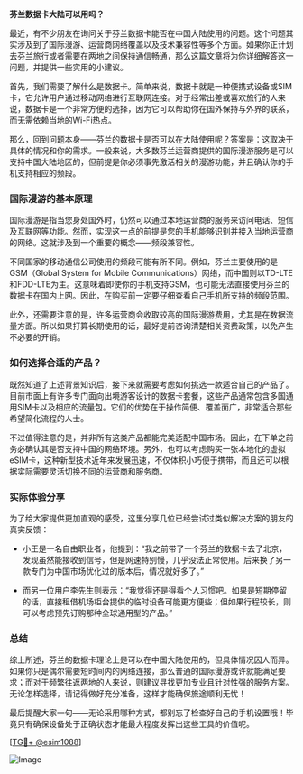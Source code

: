 **芬兰数据卡大陆可以用吗？**

最近，有不少朋友在询问关于芬兰数据卡能否在中国大陆使用的问题。这个问题其实涉及到了国际漫游、运营商网络覆盖以及技术兼容性等多个方面。如果你正计划去芬兰旅行或者需要在两地之间保持通信畅通，那么这篇文章将为你详细解答这一问题，并提供一些实用的小建议。

首先，我们需要了解什么是数据卡。简单来说，数据卡就是一种便携式设备或SIM卡，它允许用户通过移动网络进行互联网连接。对于经常出差或喜欢旅行的人来说，数据卡是一个非常方便的选择，因为它可以帮助你在国外保持与外界的联系，而无需依赖当地的Wi-Fi热点。

那么，回到问题本身——芬兰的数据卡是否可以在大陆使用呢？答案是：这取决于具体的情况和你的需求。一般来说，大多数芬兰运营商提供的国际漫游服务是可以支持中国大陆地区的，但前提是你必须事先激活相关的漫游功能，并且确认你的手机支持相应的频段。

### 国际漫游的基本原理

国际漫游是指当您身处国外时，仍然可以通过本地运营商的服务来访问电话、短信及互联网等功能。然而，实现这一点的前提是您的手机能够识别并接入当地运营商的网络。这就涉及到一个重要的概念——频段兼容性。

不同国家的移动通信公司使用的频段可能有所不同。例如，芬兰主要使用的是GSM（Global System for Mobile Communications）网络，而中国则以TD-LTE和FDD-LTE为主。这意味着即使你的手机支持GSM，也可能无法直接使用芬兰的数据卡在国内上网。因此，在购买前一定要仔细查看自己手机所支持的频段范围。

此外，还需要注意的是，许多运营商会收取较高的国际漫游费用，尤其是在数据流量方面。所以如果打算长期使用的话，最好提前咨询清楚相关资费政策，以免产生不必要的开销。

### 如何选择合适的产品？

既然知道了上述背景知识后，接下来就需要考虑如何挑选一款适合自己的产品了。目前市面上有许多专门面向出境游客设计的数据卡套餐，这些产品通常包含多国通用SIM卡以及相应的流量包。它们的优势在于操作简便、覆盖面广，非常适合那些希望简化流程的人士。

不过值得注意的是，并非所有这类产品都能完美适配中国市场。因此，在下单之前务必确认其是否支持中国的网络环境。另外，也可以考虑购买一张本地化的虚拟eSIM卡，这种新型技术近年来发展迅速，不仅体积小巧便于携带，而且还可以根据实际需要灵活切换不同的运营商和服务商。

### 实际体验分享

为了给大家提供更加直观的感受，这里分享几位已经尝试过类似解决方案的朋友的真实反馈：

- 小王是一名自由职业者，他提到：“我之前带了一个芬兰的数据卡去了北京，发现虽然能接收到信号，但是网速特别慢，几乎没法正常使用。后来换了另一款专门为中国市场优化过的版本后，情况就好多了。”
  
- 而另一位用户李先生则表示：“我觉得还是得看个人习惯吧。如果是短期停留的话，直接租借机场柜台提供的临时设备可能更方便些；但如果行程较长，则可以考虑预先订购那种全球通用型的产品。”

### 总结

综上所述，芬兰的数据卡理论上是可以在中国大陆使用的，但具体情况因人而异。如果你只是偶尔需要短时间内的网络连接，那么普通的国际漫游或许就能满足要求；而对于频繁往返两地的人来说，则建议寻找更加专业且针对性强的服务方案。无论怎样选择，请记得做好充分准备，这样才能确保旅途顺利无忧！

最后提醒大家一句——无论采用哪种方式，都别忘了检查好自己的手机设置哦！毕竟只有确保设备处于正确状态才能最大程度发挥出这些工具的价值呢。

[[TG💪+ @esim1088](https://t.me/s/esim1088)]

![Image](https://i.postimg.cc/4NQfJmqS/Snipaste-2025-05-13-00-14-12.png)